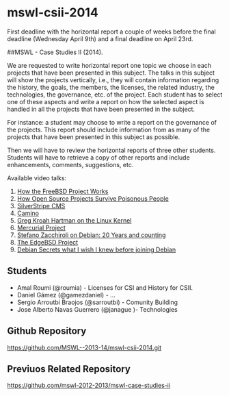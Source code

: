 mswl-csii-2014
==============

First deadline with the horizontal report a couple of weeks before the final deadline (Wednesday April 9th) and a final deadline on April 23rd.

##MSWL - Case Studies II (2014).

We are requested to write horizontal report one topic we choose in each projects that have been presented in this subject. The talks in this subject will show the projects vertically, i.e., they will contain information regarding the history, the goals, the members, the licenses, the related industry, the technologies, the governance, etc. of the project. Each student has to select one of these aspects and write a report on how the selected aspect is handled in all the projects that have been presented in the subject.

For instance: a student may choose to write a report on the governance of the projects. This report should include information from as many of the projects that have been presented in this subject as possible.

Then we will have to review the horizontal reports of three other students. Students will have to retrieve a copy of other reports and include enhancements, comments, suggestions, etc.


Available video talks:

1. [How the FreeBSD Project Works](http://www.youtube.com/watch?v=nNkqKdLm1rU)
2. [How Open Source Projects Survive Poisonous People](http://www.youtube.com/watch?v=ZSFDm3UYkeE)
3. [SilverStripe CMS](http://www.youtube.com/watch?v=9hHHfNJAvi8)
4. [Camino](http://www.youtube.com/watch?v=vGTbVz38CNo)
5. [Greg Kroah Hartman on the Linux Kernel](http://www.youtube.com/watch?v=L2SED6sewRw)
6. [Mercurial Project](http://www.youtube.com/watch?v=1sV8Z_Lmpt4)
7. [Stefano Zacchiroli on Debian: 20 Years and counting](http://www.youtube.com/watch?v=yKr2qExNoLY)
8. [The EdgeBSD Project](http://www.youtube.com/watch?v=_D_iaad5rPo)
9. [Debian Secrets what I wish I knew before joining Debian](http://www.youtube.com/watch?v=jyEmjWvoeNo)


## Students

* Amal Roumi  (@roumia) - Licenses for CSI and History for CSII.
* Daniel Gámez (@gamezdaniel) - ...
* Sergio Arroutbi Braojos (@sarroutbi) - Comunity Building
* Jose Alberto Navas Guerrero (@janague )- Technologies

## Github Repository

https://github.com/MSWL--2013-14/mswl-csii-2014.git

## Previuos Related Repository

https://github.com/mswl-2012-2013/mswl-case-studies-ii

